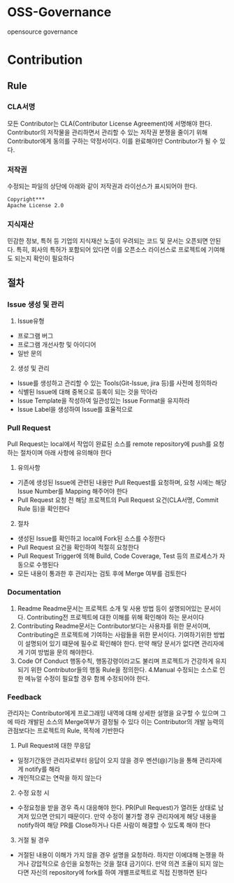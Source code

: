 # OSS-Governance
opensource governance

# Contribution
## Rule
### CLA서명
모든 Contributor는 CLA(Contributor License Agreement)에 서명해야 한다.
Contributor의 저작물을 관리하면서 관리할 수 있는 저작권 분쟁을 줄이기 위해 Contributor에게 동의를 구하는 약정서이다.
이를 완료해야만 Contributor가 될 수 있다.
### 저작권
수정되는 파일의 상단에 아래와 같이 저작권과 라이선스가 표시되어야 한다.
```
Copyright***
Apache License 2.0
```
### 지식재산
민감한 정보, 특허 등 기업의 지식재산 노출이 우려되는 코드 및 문서는 오픈되면 안된다.
특히, 회사의 특허가 포함되어 있다면 이를 오픈소스 라이선스로 프로젝트에 기여해도 되는지 확인이 필요하다

## 절차

### Issue 생성 및 관리
1. Issue유형
  - 프로그램 버그
  - 프로그램 개선사항 및 아이디어
  - 일반 문의 
2. 생성 및 관리
  - Issue를 생성하고 관리할 수 있는 Tools(Git-Issue, jira 등)를 사전에 정의하라
  - 식별된 Issue에 대해 중복으로 등록이 되는 것을 막아라
  - Issue Template을 작성하여 일관성있는 Issue Format을 유지하라
  - Issue Label을 생성하여 Issue를 효율적으로 

### Pull Request
Pull Request는 local에서 작업이 완료된 소스를 remote repository에 push를 요청하는 절차이며 아래 사항에 유의해야 한다
1. 유의사항
  - 기존에 생성된 Issue에 관련된 내용만 Pull Request를 요청하며, 요청 시에는 해당 Issue Number를 Mapping 해주어야 한다
  - Pull Request 요청 전 해당 프로젝트의 Pull Request 요건(CLA서명, Commit Rule 등)을 확인한다

2. 절차
  - 생성된 Issue를 확인하고 local에 Fork된 소스를 수정한다
  - Pull Request 요건을 확인하여 적절히 요청한다
  - Pull Request Trigger에 의해 Build, Code Coverage, Test 등의 프로세스가 자동으로 수행된다
  - 모든 내용이 통과한 후 관리자는 검토 후에 Merge 여부를 검토한다

### Documentation
1. Readme
   Readme문서는 프로젝트 소개 및 사용 방법 등이 설명되어있는 문서이다. Contributing전 프로젝트에 대한 이해를 위해 확인해야 하는 문서이다
2. Contributing
   Readme문서는 Contributor보다는 사용자를 위한 문서이며, Contributing은 프로젝트에 기여하는 사람들을 위한 문서이다.
   기여하기위한 방법이 설명되어 있기 떄문에 필수로 확인해야 한다. 만약 해당 문서가 없다면 관리자에게 기여 방법을 문의 해야한다.
3. Code Of Conduct
   행동수칙, 행동강령이라고도 불리며 프로젝트가 건강하게 유지되기 위한 Contributor들의 행동 Rule을 정의한다.
4.Manual
   수정되는 소스로 인한 메뉴얼 수정이 필요할 경우 함께 수정되어야 한다.

### Feedback
관리자는 Contributor에게 프로그래밍 내역에 대해 상세한 설명을 요구할 수 있으며 그에 따라 개발된 소스의 Merge여부가 결정될 수 있다
이는 Contributor의 개발 능력의 관점보다는 프로젝트의 Rule, 목적에 기반한다
1. Pull Request에 대한 무응답
  - 일정기간동안 관리자로부터 응답이 오지 않을 경우 멘션(@)기능을 통해 관리자에게 notify를 해라
  - 개인적으로는 연락을 하지 않는다
2. 수정 요청 시
  - 수정요청을 받을 경우 즉시 대응해야 한다. PR(Pull Request)가 열려둔 상태로 남겨저 있으면 안되기 때문이다. 만약 수정이 불가할 경우 관리자에게 해당 내용을 notify하여
    해당 PR를 Close하거나 다른 사람이 해결할 수 있도록 해야 한다
3. 거절 될 경우
  - 거절된 내용이 이해가 가지 않을 경우 설명을 요청하라. 하지만 이에대해 논쟁을 하거나 강압적으로 승인을 요청하는 것을 절대 금기이다. 만약 의견 조율이 되지 않는다면
    자신의 repository에 fork를 하여 개별프로젝트로 직접 진행하면 된다
